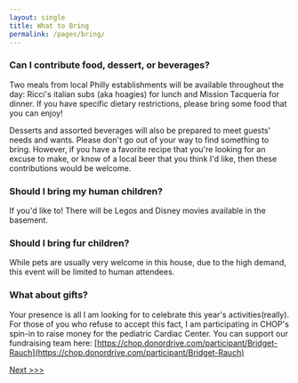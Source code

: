 ```yaml
---
layout: single
title: What to Bring
permalink: /pages/bring/
---
```


### Can I contribute food, dessert, or beverages?
Two meals from local Philly establishments will be available throughout the day: Ricci's italian subs (aka hoagies) for lunch and Mission Tacqueria for dinner. If you have specific dietary restrictions, please bring some food that you can enjoy!

Desserts and assorted beverages will also be prepared to meet guests' needs and wants. Please don't go out of your way to find something to bring. However, if you have a favorite recipe that you're looking for an excuse to make, or know of a local beer that you think I'd like, then these contributions would be welcome.

### Should I bring my human children?
If you'd like to! There will be Legos and Disney movies available in the basement. 

### Should I bring fur children?
While pets are usually very welcome in this house, due to the high demand, this event will be limited to human attendees. 

### What about gifts?
Your presence is all I am looking for to celebrate this year's activities(really). For those of you who refuse to accept this fact, I am participating in CHOP's spin-in to raise money for the pediatric Cardiac Center. You can support our fundraising team here: [https://chop.donordrive.com/participant/Bridget-Rauch](https://chop.donordrive.com/participant/Bridget-Rauch)


[Next >>>](https://rauchb.github.io/party-faq/pages/potpourri/)